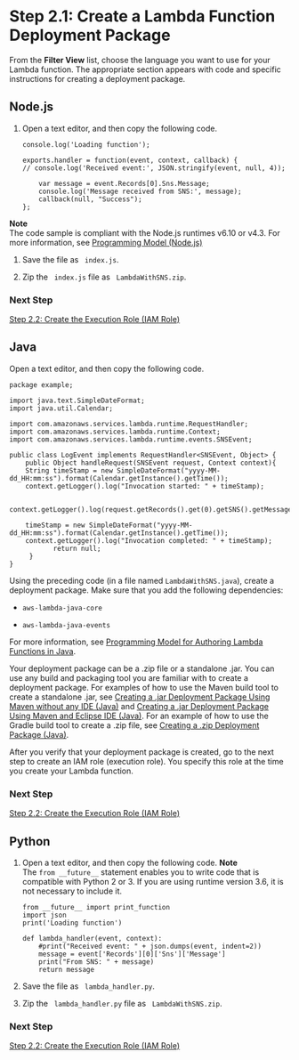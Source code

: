 # Step 2\.1: Create a Lambda Function Deployment Package<a name="with-sns-create-package"></a>

From the **Filter View** list, choose the language you want to use for your Lambda function\. The appropriate section appears with code and specific instructions for creating a deployment package\.

## Node\.js<a name="with-sns-example-deployment-pkg-nodejs"></a>

1. Open a text editor, and then copy the following code\. 

   ```
   console.log('Loading function');
    
   exports.handler = function(event, context, callback) {
   // console.log('Received event:', JSON.stringify(event, null, 4));
    
       var message = event.Records[0].Sns.Message;
       console.log('Message received from SNS:', message); 
       callback(null, "Success");
   };
   ```
**Note**  
The code sample is compliant with the Node\.js runtimes v6\.10 or v4\.3\. For more information, see [Programming Model \(Node\.js\)](programming-model.md)

1. Save the file as ` index.js`\.

1. Zip the ` index.js` file as ` LambdaWithSNS.zip`\. 

### Next Step<a name="sns-create-deployment-pkg-nodejs-next-step"></a>

 [Step 2\.2: Create the Execution Role \(IAM Role\)](with-sns-example-create-iam-role.md) 

## Java<a name="with-sns-example-deployment-pkg-java"></a>

Open a text editor, and then copy the following code\. 

```
package example;
 
import java.text.SimpleDateFormat;
import java.util.Calendar;
 
import com.amazonaws.services.lambda.runtime.RequestHandler;
import com.amazonaws.services.lambda.runtime.Context;
import com.amazonaws.services.lambda.runtime.events.SNSEvent;
 
public class LogEvent implements RequestHandler<SNSEvent, Object> {
    public Object handleRequest(SNSEvent request, Context context){
    String timeStamp = new SimpleDateFormat("yyyy-MM-dd_HH:mm:ss").format(Calendar.getInstance().getTime());
    context.getLogger().log("Invocation started: " + timeStamp);
 
         context.getLogger().log(request.getRecords().get(0).getSNS().getMessage());
   
    timeStamp = new SimpleDateFormat("yyyy-MM-dd_HH:mm:ss").format(Calendar.getInstance().getTime());
    context.getLogger().log("Invocation completed: " + timeStamp);
           return null;
     }
}
```

Using the preceding code \(in a file named `LambdaWithSNS.java`\), create a deployment package\. Make sure that you add the following dependencies: 

+ `aws-lambda-java-core`

+ `aws-lambda-java-events` 

For more information, see [Programming Model for Authoring Lambda Functions in Java](java-programming-model.md)\.

Your deployment package can be a \.zip file or a standalone \.jar\. You can use any build and packaging tool you are familiar with to create a deployment package\. For examples of how to use the Maven build tool to create a standalone \.jar, see [Creating a \.jar Deployment Package Using Maven without any IDE \(Java\)](java-create-jar-pkg-maven-no-ide.md) and [Creating a \.jar Deployment Package Using Maven and Eclipse IDE \(Java\)](java-create-jar-pkg-maven-and-eclipse.md)\. For an example of how to use the Gradle build tool to create a \.zip file, see [Creating a \.zip Deployment Package \(Java\)](create-deployment-pkg-zip-java.md)\.

After you verify that your deployment package is created, go to the next step to create an IAM role \(execution role\)\. You specify this role at the time you create your Lambda function\. 

### Next Step<a name="sns-create-deployment-pkg-java-next-step"></a>

 [Step 2\.2: Create the Execution Role \(IAM Role\)](with-sns-example-create-iam-role.md) 

## Python<a name="with-sns-example-deployment-pkg-python"></a>

1. Open a text editor, and then copy the following code\. 
**Note**  
The `from __future__` statement enables you to write code that is compatible with Python 2 or 3\. If you are using runtime version 3\.6, it is not necessary to include it\.

   ```
   from __future__ import print_function
   import json
   print('Loading function')
   
   def lambda_handler(event, context):
       #print("Received event: " + json.dumps(event, indent=2))
       message = event['Records'][0]['Sns']['Message']
       print("From SNS: " + message)
       return message
   ```

1. Save the file as ` lambda_handler.py`\.

1. Zip the ` lambda_handler.py` file as ` LambdaWithSNS.zip`\. 

### Next Step<a name="sns-create-deployment-pkg-python-next-step"></a>

 [Step 2\.2: Create the Execution Role \(IAM Role\)](with-sns-example-create-iam-role.md) 